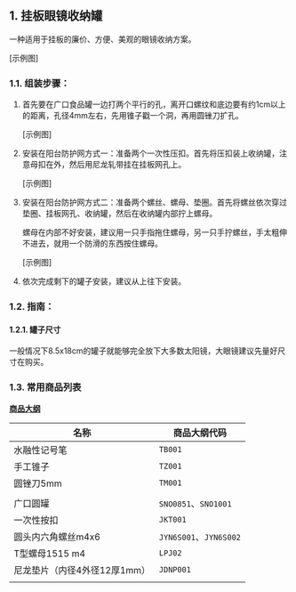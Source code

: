 ## 1. 挂板眼镜收纳罐

一种适用于挂板的廉价、方便、美观的眼镜收纳方案。

[示例图]

### 1.1. 组装步骤：

1. 首先要在广口食品罐一边打两个平行的孔，离开口螺纹和底边要有约1cm以上的距离，孔径4mm左右，先用锥子戳一个洞，再用圆锉刀扩孔。

	[示例图]

2. 安装在阳台防护网方式一：准备两个一次性压扣。首先将压扣装上收纳罐，注意母扣在外，然后用尼龙轧带挂在挂板网孔上。

	[示例图]

3. 安装在阳台防护网方式二：准备两个螺丝、螺母、垫圈。首先将螺丝依次穿过垫圈、挂板网孔、收纳罐，然后在收纳罐内部拧上螺母。

	螺母在内部不好安装，建议用一只手指拖住螺母，另一只手拧螺丝，手太粗伸不进去，就用一个防滑的东西按住螺母。

	[示例图]

4. 依次完成剩下的罐子安装，建议从上往下安装。

### 1.2. 指南：

#### 1.2.1. 罐子尺寸

一般情况下8.5x18cm的罐子就能够完全放下大多数太阳镜，大眼镜建议先量好尺寸在购买。

### 1.3. 常用商品列表

**[商品大纲](../商品大纲.md)**

| 名称 | 商品大纲代码 |
| - | - |
| 水融性记号笔 | `TB001` |
| 手工锥子 | `TZ001` |
| 圆锉刀5mm | `TM001` |
| | |
| 广口圆罐 | `SNO0851`、`SNO1001` |
| 一次性按扣  | `JKT001` |
| 圆头内六角螺丝m4x6 | `JYN6S001`、`JYN6S002` |
| T型螺母1515 m4  | `LPJ02` |
| 尼龙垫片（内径4外径12厚1mm） | `JDNP001`  |
| | |